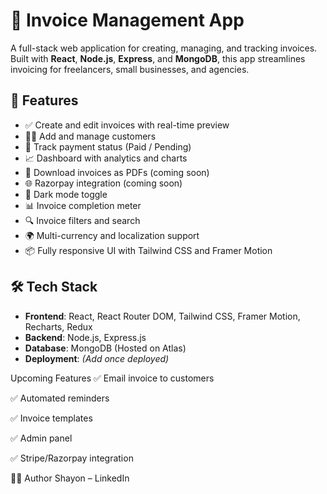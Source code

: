 # 🧾 Invoice Management App

A full-stack web application for creating, managing, and tracking invoices. Built with **React**, **Node.js**, **Express**, and **MongoDB**, this app streamlines invoicing for freelancers, small businesses, and agencies.

## 🚀 Features

- ✅ Create and edit invoices with real-time preview
- 🧑‍💼 Add and manage customers
- 💸 Track payment status (Paid / Pending)
- 📈 Dashboard with analytics and charts
- 📄 Download invoices as PDFs (coming soon)
- 🌐 Razorpay integration (coming soon)
- 🌙 Dark mode toggle
- 📊 Invoice completion meter
- 🔍 Invoice filters and search
- 🌍 Multi-currency and localization support
- 📦 Fully responsive UI with Tailwind CSS and Framer Motion

## 🛠️ Tech Stack

- **Frontend**: React, React Router DOM, Tailwind CSS, Framer Motion, Recharts, Redux
- **Backend**: Node.js, Express.js
- **Database**: MongoDB (Hosted on Atlas)
- **Deployment**: *(Add once deployed)*



 Upcoming Features
✅ Email invoice to customers

✅ Automated reminders

✅ Invoice templates

✅ Admin panel

✅ Stripe/Razorpay integration

👨‍💻 Author
Shayon – LinkedIn 
